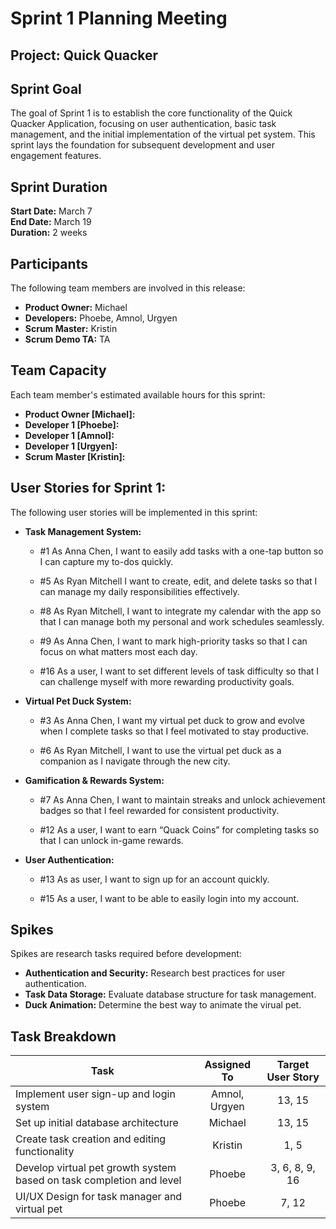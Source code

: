# Sprint 1 Planning Meeting

## Project: Quick Quacker

## Sprint Goal
The goal of Sprint 1 is to establish the core functionality of the Quick Quacker Application, focusing on user authentication, basic task management, and the initial implementation of the virtual pet system. This sprint lays the foundation for subsequent development and user engagement features.

## Sprint Duration
**Start Date:** March 7  
**End Date:** March 19  
**Duration:** 2 weeks  

## Participants 
The following team members are involved in this release:
- **Product Owner:** Michael
- **Developers:** Phoebe, Amnol, Urgyen
- **Scrum Master:** Kristin
- **Scrum Demo TA:** TA 

## Team Capacity
Each team member's estimated available hours for this sprint:
- **Product Owner [Michael]:** 
- **Developer 1 [Phoebe]:**
- **Developer 1 [Amnol]:**
- **Developer 1 [Urgyen]:** 
- **Scrum Master [Kristin]:**

## User Stories for Sprint 1:
The following user stories will be implemented in this sprint:
- **Task Management System:**
  - #1 As Anna Chen, I want to easily add tasks with a one-tap button so I can capture my to-dos quickly.
    
  - #5 As Ryan Mitchell I want to create, edit, and delete tasks so that I can manage my daily responsibilities effectively.
    
  - #8 As Ryan Mitchell, I want to integrate my calendar with the app so that I can manage both my personal and work schedules seamlessly.

  - #9 As Anna Chen, I want to mark high-priority tasks so that I can focus on what matters most each day.
 
  - #16 As a user, I want to set different levels of task difficulty so that I can challenge myself with more rewarding productivity goals.

- **Virtual Pet Duck System:**
  - #3 As Anna Chen, I want my virtual pet duck to grow and evolve when I complete tasks so that I feel motivated to stay productive.
    
  - #6 As Ryan Mitchell, I want to use the virtual pet duck as a companion as I navigate through the new city.
 
- **Gamification & Rewards System:**
  - #7 As Anna Chen, I want to maintain streaks and unlock achievement badges so that I feel rewarded for consistent productivity.
 
  - #12 As a user, I want to earn “Quack Coins” for completing tasks so that I can unlock in-game rewards.
 
- **User Authentication:**
  - #13 As as user, I want to sign up for an account quickly.
 
  - #15 As a user, I want to be able to easily login into my account.

## Spikes
Spikes are research tasks required before development:
- **Authentication and Security:** Research best practices for user authentication.
- **Task Data Storage:** Evaluate database structure for task management.
- **Duck Animation:** Determine the best way to animate the virual pet. 

## Task Breakdown
| Task | Assigned To | Target User Story |
|------|:------------:|:------------:|
| Implement user sign-up and login system | Amnol, Urgyen | 13, 15 
| Set up initial database architecture | Michael | 13, 15
| Create task creation and editing functionality | Kristin | 1, 5 
| Develop virtual pet growth system based on task completion and level | Phoebe | 3, 6, 8, 9, 16 
| UI/UX Design for task manager and virtual pet | Phoebe | 7, 12 
